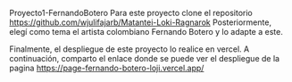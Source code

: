 Proyecto1-FernandoBotero
Para este proyecto clone el repositorio https://github.com/wjulifajarb/Matantei-Loki-Ragnarok 
Posteriormente, elegí como tema el artista colombiano Fernando Botero y lo adapte a este.

Finalmente, el despliegue de este proyecto lo realice en vercel.
A continuación, comparto el enlace donde se puede ver el despliegue de la pagina
https://page-fernando-botero-loji.vercel.app/